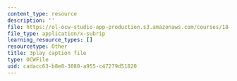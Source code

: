 ```yaml
---
content_type: resource
description: ''
file: https://ol-ocw-studio-app-production.s3.amazonaws.com/courses/18-06sc-linear-algebra-fall-2011/cadacc63b8e83080a955c47279d51820_JibVXBElKL0.srt
file_type: application/x-subrip
learning_resource_types: []
resourcetype: Other
title: 3play caption file
type: OCWFile
uid: cadacc63-b8e8-3080-a955-c47279d51820
---
```

